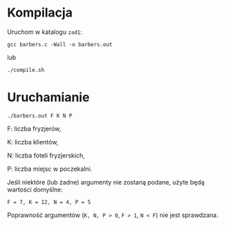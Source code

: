 # Kompilacja
Uruchom w katalogu `zad1`:
```
gcc barbers.c -Wall -o barbers.out
```
lub
```
./compile.sh
```

# Uruchamianie
```
./barbers.out F K N P
```

F: liczba fryzjerów,

K: liczba klientów,

N: liczba foteli fryzjerskich,

P: liczba miejsc w poczekalni.

Jeśli niektóre (lub żadne) argumenty nie zostaną podane, użyte będą wartości domyślne:

`F = 7, K = 12, N = 4, P = 5`

Poprawność argumentów (`K, N, P > 0`, `F > 1`, `N < F`) nie jest sprawdzana.
